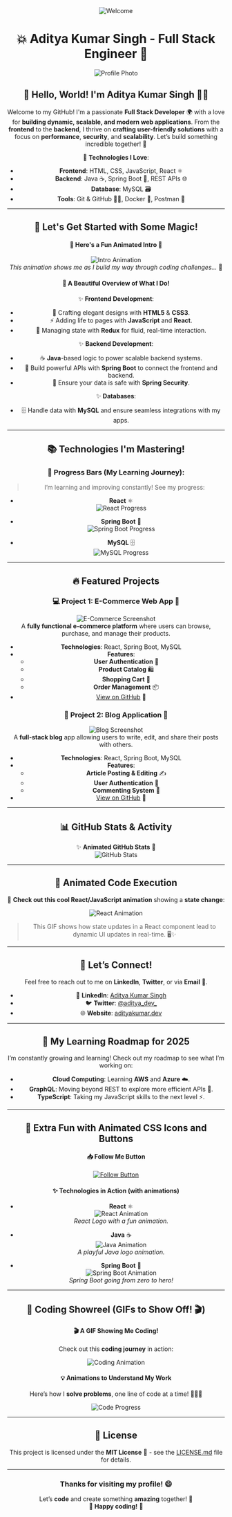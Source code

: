 <div align="center">
<img src="https://github.com/aenq/aenq/blob/main/welcome-black-min.gif" alt="Welcome">

# 💥 **Aditya Kumar Singh** - Full Stack Engineer 🚀

![Profile Photo](https://drive.google.com/file/d/1vAM8x05T1OBVtsue1YRX7Zi8MjD9KBKU/view?usp=drivesdk)  <!-- Replace with your profile image URL -->

## 👋 **Hello, World! I'm Aditya Kumar Singh** 👨‍💻

Welcome to my GitHub! I'm a passionate **Full Stack Developer** 🌍 with a love for **building dynamic, scalable, and modern web applications**. From the **frontend** to the **backend**, I thrive on **crafting user-friendly solutions** with a focus on **performance**, **security**, and **scalability**. Let’s build something incredible together! 🚀

🔧 **Technologies I Love**:
- **Frontend**: HTML, CSS, JavaScript, React ⚛️
- **Backend**: Java ☕, Spring Boot 🚀, REST APIs 🌐
- **Database**: MySQL 🗃️
- **Tools**: Git & GitHub 🧑‍💻, Docker 🐋, Postman 💌

---

## 🌟 **Let's Get Started with Some Magic!**

#### 🚨 **Here's a Fun Animated Intro** 🚨

![Intro Animation](https://media.giphy.com/media/d2k4j79Z8pP0w9T7/giphy.gif)  
*This animation shows me as I build my way through coding challenges...* 💪

#### 🌈 **A Beautiful Overview of What I Do!**

✨ **Frontend Development**:
- 🎨 Crafting elegant designs with **HTML5** & **CSS3**.
- ⚡ Adding life to pages with **JavaScript** and **React**.
- 🔄 Managing state with **Redux** for fluid, real-time interaction.

✨ **Backend Development**:
- ☕ **Java**-based logic to power scalable backend systems.
- 🚀 Build powerful APIs with **Spring Boot** to connect the frontend and backend.
- 🔐 Ensure your data is safe with **Spring Security**.

✨ **Databases**:
- 🗄️ Handle data with **MySQL** and ensure seamless integrations with my apps.

---

## 📚 **Technologies I'm Mastering!**

### 🌱 **Progress Bars (My Learning Journey)**:

> I’m learning and improving constantly! See my progress:

- **React** ⚛️  
  ![React Progress](https://progress-bar.dev/75/?title=React)  

- **Spring Boot** 🚀  
  ![Spring Boot Progress](https://progress-bar.dev/50/?title=Spring%20Boot)  

- **MySQL** 🗄️  
  ![MySQL Progress](https://progress-bar.dev/65/?title=MySQL)

---

## 🔥 **Featured Projects**

### 💻 **Project 1: E-Commerce Web App 🛒**
![E-Commerce Screenshot](https://via.placeholder.com/600x300.png?text=E-Commerce+App+Screenshot)  
A **fully functional e-commerce platform** where users can browse, purchase, and manage their products.
- **Technologies**: React, Spring Boot, MySQL
- **Features**:
  - **User Authentication** 🔑
  - **Product Catalog** 🛍️
  - **Shopping Cart** 🛒
  - **Order Management** 📦
- [View on GitHub](https://github.com/adityakumar/e-commerce-web) 🔗

### 📖 **Project 2: Blog Application 📝**
![Blog Screenshot](https://via.placeholder.com/600x300.png?text=Blog+App+Screenshot)  
A **full-stack blog** app allowing users to write, edit, and share their posts with others.
- **Technologies**: React, Spring Boot, MySQL
- **Features**:
  - **Article Posting & Editing** ✍️
  - **User Authentication** 🔐
  - **Commenting System** 💬
- [View on GitHub](https://github.com/adityakumar/blog-app) 🔗

---

## 📊 **GitHub Stats & Activity**

✨ **Animated GitHub Stats** 🎉  
![GitHub Stats](https://github-readme-stats.vercel.app/api?username=adityakumar&show_icons=true&hide_title=true&count_private=true&hide=prs&theme=radical)

---

## 🚀 **Animated Code Execution**

🌟 **Check out this cool React/JavaScript animation** showing a **state change**:

![React Animation](https://media.giphy.com/media/3o6Zt8dGu8DAgPzHUA/giphy.gif)

> This GIF shows how state updates in a React component lead to dynamic UI updates in real-time. 🖥️✨

---

## 💬 **Let’s Connect!**

Feel free to reach out to me on **LinkedIn**, **Twitter**, or via **Email** 📧.

- 🔗 **LinkedIn**: [Aditya Kumar Singh](https://www.linkedin.com/in/aditya-kumar-singh)
- 🐦 **Twitter**: [@aditya_dev_](https://twitter.com/aditya_dev_)
- 🌐 **Website**: [adityakumar.dev](https://www.adityakumar.dev)

---

## 🔮 **My Learning Roadmap for 2025**

I’m constantly growing and learning! Check out my roadmap to see what I’m working on:

- **Cloud Computing**: Learning **AWS** and **Azure** ☁️.
- **GraphQL**: Moving beyond REST to explore more efficient APIs 🔄.
- **TypeScript**: Taking my JavaScript skills to the next level ⚡.

---

## 🎨 **Extra Fun with Animated CSS Icons and Buttons**

#### 📥 **Follow Me** Button  
[![Follow Button](https://img.shields.io/badge/Follow%20Me-%40aditya_dev-00BFFF?style=flat&logo=twitter&logoColor=white)](https://twitter.com/aditya_dev_)

#### ✨ **Technologies in Action** (with animations)

- **React** ⚛️  
  ![React Animation](https://media.giphy.com/media/3o7btX5u9ZmTfaLSfS/giphy.gif)  
  *React Logo with a fun animation.*

- **Java** ☕  
  ![Java Animation](https://media.giphy.com/media/26gss70f5lQsoYFAw/giphy.gif)  
  *A playful Java logo animation.*

- **Spring Boot** 🚀  
  ![Spring Boot Animation](https://media.giphy.com/media/26gss70f5lQsoYFAw/giphy.gif)  
  *Spring Boot going from zero to hero!*

---

## 🎥 **Coding Showreel** (GIFs to Show Off! 🎬)

#### 🎬 **A GIF Showing Me Coding!**  
Check out this **coding journey** in action:

![Coding Animation](https://media.giphy.com/media/l2Jhki8eeR6W7MlH6/giphy.gif)

#### 💡 **Animations to Understand My Work**  
Here’s how I **solve problems**, one line of code at a time! 🧑‍💻✨

![Code Progress](https://media.giphy.com/media/1c4dj7I6y8DLp9d50J/giphy.gif)

---

## 📝 **License**

This project is licensed under the **MIT License** 📝 - see the [LICENSE.md](LICENSE.md) file for details.

---

### **Thanks for visiting my profile!** 😄  
Let’s **code** and create something **amazing** together! 🚀  
🌟 **Happy coding!** 🌟



